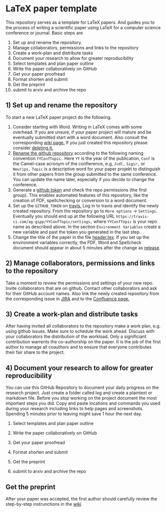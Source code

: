 # LaTeX paper template
This repository serves as a template for LaTeX papers. And guides you to the process of writing a scientific paper using LaTeX for a computer science conference or journal. Basic steps are

1) Set up and rename the repository.
1) Manage collaborators, permissions and links to the repository
1) Create a work-plan and distribute tasks
1) Document your research to allow for greater reproducibility
1) Select templates and plan paper outline
1) Write the paper collaboratively on GitHub
1) Get your paper proofread
1) Format shorten and submit
1) Get the preprint
1) submit to arxiv and archive the repo

## 1) Set up and rename the repository

To start a new LaTeX paper project do the following.
1) Consider starting with Word. Writing in LaTeX comes with some overhead.
If you are unsure, if your paper project will mature and be eventually submitted start with a word document.
Also consult the corresponding [wiki page.](https://isgroup.atlassian.net/wiki/spaces/ISG/pages/16613454/Write+the+Paper)
If you just created this repository please consider [deleting it.](https://help.github.com/en/github/administering-a-repository/deleting-a-repository)
1) [Rename the github repository](https://help.github.com/en/github/administering-a-repository/renaming-a-repository) according to the following naming convention `YYConfTopic.`
Here `YY` is the year of the publication, `Conf` is the Camel-case acronym of the confierence, e.g, `Jcdl,` `Sigir,` or `Neurips.`
`Topic` is a descriptive word for your paper projekt to distinguish it from other papers from the group submitted to the same conference.
You can update the name later, especially if you decide to change the conference.
1) Generate a [github token](https://help.github.com/en/github/authenticating-to-github/creating-a-personal-access-token-for-the-command-line#creating-a-token) and check the repo permissions (the first group). This enables automated features of this repository, like the creation of PDF, spellchecking or conversion to a word document.
1) Set up the `GITHUB_TOKEN` on [travis.](travis-ci.com) Log in to travis and identify the newly created repository. From the repository go to `More options` -> `Settings`. Eventually you should end up at the following URL `https://travis-ci.com/ag-gipp/YYConfTopic/settings,` where `YYConfTopic` is your repo name as described above. In the section `Environment Variables` create a new variable and past the token you generated in the last step.
1) Change the title of the paper in the file [header.tex](/header.tex). If you set up the environment variables correctly, the PDF, Word and Spellcheck document should appear in about 5 minutes after the change as [release](https://help.github.com/en/github/administering-a-repository/viewing-your-repositorys-tags). 
## 2) Manage collaborators, permissions and links to the repository
Take a moment to review the permissions and settings of your new repo. Invite collaborators that are on github. Contact other collaborators and ask for their GitHub account names. Also link the newly created repository from the corresponding issue in [JIRA](https://isgroup.atlassian.net/secure/RapidBoard.jspa?rapidView=53&projectKey=MPE&view=planning.nodetail&issueLimit=100) and to the [Confluence page.](https://isgroup.atlassian.net/wiki/spaces/ISG/pages/54912991)

## 3) Create a work-plan and distribute tasks
After having invited all collaborators to the repository make a work plan, e.g. using github issues. Make sure to schedule the work ahead. Discuss with your collaborators the distribution of the workload. Only a significiant contribution warrents the co-authorship on the paper. It is the job of the first author to manage all coauthors and to ensure that everyone contributes their fair share to the project.

## 4) Document your research to allow for greater reproducibility

You can use this GitHub Repository to document your daily progress on the research project. Just create a folder called log and create a plaintext or markdown file. Before you stop working on the project document the most important steps you did. Copy and paste locations and commands you used during your research including links to help pages and screenshots. Spending 5 minutes prior to leaving might save 1 hour the next day.

1) Select templates and plan paper outline

1) Write the paper collaboratively on GitHub

1) Get your paper proofread

1) Format shorten and submit

1) Get the preprint

1) submit to arxiv and archive the repo
## Get the preprint

After your paper was accepted, the first author should carefully review the step-by-step instrunctions in the [wiki](https://isgroup.atlassian.net/wiki/spaces/ISG/pages/2818051/After+your+Paper+was+Accepted+Publishing+a+Paper+on+our+Website)
